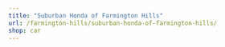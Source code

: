 ```yaml
---
title: "Suburban Honda of Farmington Hills"
url: /farmington-hills/suburban-honda-of-farmington-hills/
shop: car
---
```

